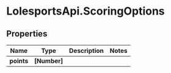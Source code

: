 # LolesportsApi.ScoringOptions

## Properties
Name | Type | Description | Notes
------------ | ------------- | ------------- | -------------
**points** | **[Number]** |  | 
